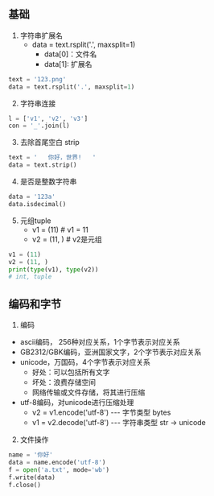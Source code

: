 ## 基础
1. 字符串扩展名
   - data = text.rsplit('.', maxsplit=1) 
     - data[0]：文件名
     - data[1]: 扩展名
```python
text = '123.png'
data = text.rsplit('.', maxsplit=1)
```

2. 字符串连接
```python
l = ['v1', 'v2', 'v3']
con = '_'.join(l)
```

3. 去除首尾空白 strip
```python
text = '   你好，世界!   '
data = text.strip()
```

4. 是否是整数字符串
```python
data = '123a'
data.isdecimal()
```

5. 元组tuple
   - v1 = (11)    # v1 = 11
   - v2 = (11, )  # v2是元组
```python
v1 = (11)
v2 = (11, )
print(type(v1), type(v2)) 
# int, tuple
```

## 编码和字节
1. 编码
- ascii编码， 256种对应关系，1个字节表示对应关系
- GB2312/GBK编码，亚洲国家文字，2个字节表示对应关系
- unicode，万国码，4个字节表示对应关系
  - 好处：可以包括所有文字
  - 坏处：浪费存储空间
  - 网络传输或文件存储，将其进行压缩
- utf-8编码，对unicode进行压缩处理
  - v2 = v1.encode('utf-8') --- 字节类型 bytes
  - v1 = v2.decode('utf-8') --- 字符串类型 str -> unicode

2. 文件操作
```python
name = '你好'
data = name.encode('utf-8')
f = open('a.txt', mode='wb')
f.write(data)
f.close()
``` 
